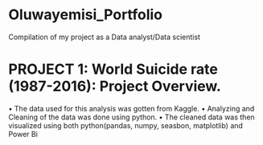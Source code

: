 # Oluwayemisi_Portfolio
Compilation of my project as a Data analyst/Data scientist

# PROJECT 1: World Suicide rate (1987-2016): Project Overview.
•	The data used for this analysis was gotten from Kaggle. 
•	Analyzing and Cleaning of the data was done using python.
•	The cleaned data was then visualized using both python(pandas, numpy, seasbon, matplotlib) and Power Bi
